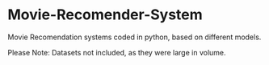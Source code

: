 # Movie-Recomender-System
Movie Recomendation systems coded in python, based on different models.

Please Note: Datasets not included, as they were large in volume.
